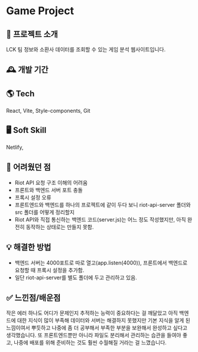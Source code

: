 # Game Project

## 🌈 프로젝트 소개
LCK 팀 정보와 소환사 데이터를 조회할 수 있는 게임 분석 웹사이트입니다.

## 🕰️ 개발 기간


## 🌎 Tech
React, Vite, Style-components, Git

## 🖥️ Soft Skill
Netlify, 

## 🥺 어려웠던 점
- Riot API 요청 구조 이해의 어려움
- 프론트와 백엔드 서버 포트 충돌
- 프록시 설정 오류
- 프론트엔드와 백엔드를 하나의 프로젝트에 같이 두다 보니 riot-api-server 폴더와 src 폴더를 어떻게 정리할지
- Riot API와 직접 통신하는 백엔드 코드(server.js)는 어느 정도 작성했지만,
아직 완전히 동작하는 상태로는 만들지 못함.

## 💡 해결한 방법
- 백엔드 서버는 4000포트로 따로 열고(app.listen(4000)), 프론트에서 백엔드로 요청할 때 프록시 설정을 추가함.
- 일단 riot-api-server를 별도 폴더에 두고 관리하고 있음.

## ✅ 느낀점/배운점
작은 에러 하나도 어디가 문제인지 추적하는 능력이 중요하다는 걸 깨달았고 
아직 백엔드에 대한 지식이 많이 부족해 데이터와 서버는 해결하지 못했지만 기본 지식을 알게 된 느낌이여서 뿌듯하고 나중에 좀 더 공부해서 부족한 부분을 보완해서 완성하고 싶다고 생각했습니다.
또 프론트엔드뿐만 아니라 파일도 분리해서 관리하는 습관을 들여야 좋고, 나중에 배포를 위해 준비하는 것도 훨씬 수월해질 거라는 걸 느꼈습니다.
